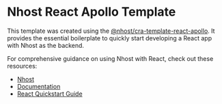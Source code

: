 # Nhost React Apollo Template

This template was created using the [@nhost/cra-template-react-apollo](https://www.npmjs.com/package/@nhost/cra-template-react-apollo). It provides the essential boilerplate to quickly start developing a React app with Nhost as the backend.

For comprehensive guidance on using Nhost with React, check out these resources:

- [Nhost](https://nhost.io)
- [Documentation](https://docs.nhost.io)
- [React Quickstart Guide](https://docs.nhost.io/guides/quickstarts/react)